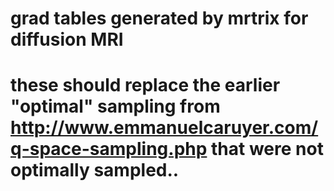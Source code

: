 # grad tables generated by mrtrix for diffusion MRI

# these should replace the earlier "optimal" sampling from http://www.emmanuelcaruyer.com/q-space-sampling.php that were not optimally sampled..
